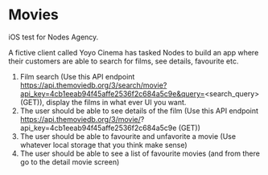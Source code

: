 # Movies
iOS test for Nodes Agency.

A fictive client called Yoyo Cinema has tasked Nodes to build an app where their customers are able to search for films, see details, favourite etc.

1) Film search (Use this API endpoint https://api.themoviedb.org/3/search/movie?api_key=4cb1eeab94f45affe2536f2c684a5c9e&query=<search_query> (GET)), display the films in what ever UI you want.
2) The user should be able to see details of the film (Use this API endpoint https://api.themoviedb.org/3/movie/<id>?api_key=4cb1eeab94f45affe2536f2c684a5c9e (GET))
3) The user should be able to favourite and unfavorite a movie (Use whatever local storage that you think make sense)
4) The user should be able to see a list of favourite movies (and from there go to the detail movie screen)
